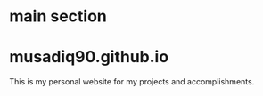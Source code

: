 

# main section

# musadiq90.github.io
This is my personal website for my projects and accomplishments.
